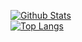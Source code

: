 [![Github Stats](https://github-readme-stats.vercel.app/api?username=itzTheMeow&show_icons=true&theme=slateorange&count_private=true&include_all_commits=true)](https://github.com/itzTheMeow)<br>
[![Top Langs](https://github-readme-stats.vercel.app/api/top-langs/?username=itzTheMeow&layout=compact&theme=slateorange)](https://github.com/itzTheMeow)
<!--[![Wakatime Stats](https://github-readme-stats.vercel.app/api/wakatime?username=itzTheMeow&layout=compact)](https://wakatime.com/@itzTheMeow)-->
